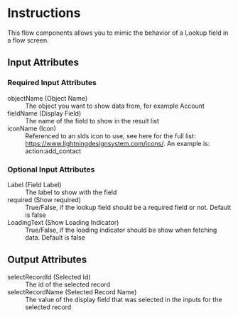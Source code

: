<h1>Instructions</h1>

This flow components allows you to mimic the behavior of a Lookup field in a flow screen.

<h2>Input Attributes</h2>

<h3>Required Input Attributes</h3>
<dl>
<dt>objectName (Object Name)</dt>
<dd>The object you want to show data from, for example Account</dd>
<dt>fieldName (Display Field)</dt>
<dd>The name of the field to show in the result list</dd>
<dt>iconName (Icon)</dt>
<dd>Referenced to an slds icon to use, see here for the full list: 
<a href="https://www.lightningdesignsystem.com/icons/">https://www.lightningdesignsystem.com/icons/</a>. An example is: action:add_contact
</dd>
</dl>

<h3>Optional Input Attributes</h3>
<dl>
<dt>Label (Field Label)</dt>
<dd>The label to show with the field</dd>
<dt>required (Show required)</td>
<dd>True/False, if the lookup field should be a required field or not. Default is false</dd>
<dt>LoadingText (Show Loading Indicator)</dt>
<dd>True/False, if the loading indicator should be show when fetching data. Default is false</dd>
</dl>

<h2>Output Attributes</h2>
<dl>
<dt>selectRecordId (Selected Id)</dt>
<dd>The id of the selected record</dd>
<dt>selectRecordName (Selected Record Name)</dt>
<dd>The value of the display field that was selected in the inputs for the selected record</dd>
</dl>
